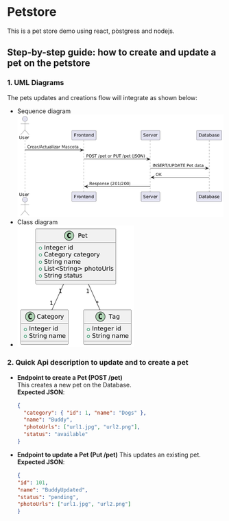 # Petstore
This is a pet store demo using react, pòstgress and nodejs.
## Step-by-step guide: how to create and update a pet on the petstore
### 1. UML Diagrams
The pets updates and creations flow will integrate as shown below:
- Sequence diagram
  ![Sequence diagram](images/uml.png)
- Class diagram
-  ![Class diagram](images/umlModeldata.png)

### 2. Quick Api description to update and to create a pet
- **Endpoint to create a Pet (POST /pet)**  
  This creates a new pet on the Database.  
  **Expected JSON**:
  ```json
  {
    "category": { "id": 1, "name": "Dogs" },
    "name": "Buddy",
    "photoUrls": ["url1.jpg", "url2.png"],
    "status": "available"
  }

- **Endpoint to update a Pet (Put /pet)**
  This updates an existing pet.
  **Expected JSON**:
   ```json
  {
  "id": 101,
  "name": "BuddyUpdated",
  "status": "pending",
  "photoUrls": ["url1.jpg", "url2.png"] 
  }

